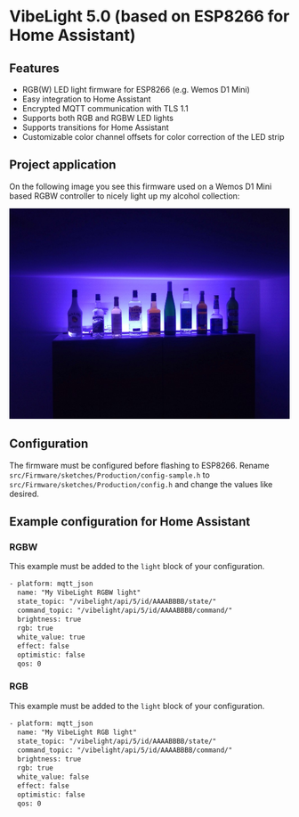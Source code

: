 # VibeLight 5.0 (based on ESP8266 for Home Assistant)

## Features

- RGB(W) LED light firmware for ESP8266 (e.g. Wemos D1 Mini)
- Easy integration to Home Assistant
- Encrypted MQTT communication with TLS 1.1
- Supports both RGB and RGBW LED lights
- Supports transitions for Home Assistant
- Customizable color channel offsets for color correction of the LED strip

## Project application

On the following image you see this firmware used on a Wemos D1 Mini based RGBW controller to nicely light up my alcohol collection:

<img alt="VibeLight 5.0 nicely lights up my alcohol collection" src="https://github.com/bastianraschke/vibelight-5-homeassistant-rgbw/blob/master/projectcover.jpg" width="650">

## Configuration

The firmware must be configured before flashing to ESP8266. Rename `src/Firmware/sketches/Production/config-sample.h` to `src/Firmware/sketches/Production/config.h` and change the values like desired.

## Example configuration for Home Assistant

### RGBW

This example must be added to the `light` block of your configuration.

    - platform: mqtt_json
      name: "My VibeLight RGBW light"
      state_topic: "/vibelight/api/5/id/AAAABBBB/state/"
      command_topic: "/vibelight/api/5/id/AAAABBBB/command/"
      brightness: true
      rgb: true
      white_value: true
      effect: false
      optimistic: false
      qos: 0

### RGB

This example must be added to the `light` block of your configuration.

    - platform: mqtt_json
      name: "My VibeLight RGB light"
      state_topic: "/vibelight/api/5/id/AAAABBBB/state/"
      command_topic: "/vibelight/api/5/id/AAAABBBB/command/"
      brightness: true
      rgb: true
      white_value: false
      effect: false
      optimistic: false
      qos: 0
